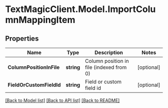 # TextMagicClient.Model.ImportColumnMappingItem
## Properties

Name | Type | Description | Notes
------------ | ------------- | ------------- | -------------
**ColumnPositionInFile** | **string** | Column position in file (indexed from 0) | [optional] 
**FieldOrCustomFieldId** | **string** | Field or custom field id | [optional] 

[[Back to Model list]](../README.md#documentation-for-models) [[Back to API list]](../README.md#documentation-for-api-endpoints) [[Back to README]](../README.md)

